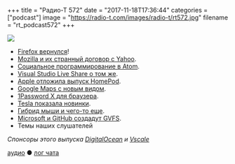 +++
title = "Радио-Т 572"
date = "2017-11-18T17:36:44"
categories = ["podcast"]
image = "https://radio-t.com/images/radio-t/rt572.jpg"
filename = "rt_podcast572"
+++

![](https://radio-t.com/images/radio-t/rt572.jpg)

- [Firefox вернулся](http://mashable.com/2017/11/14/firefox-quantum-release/)!
- [Mozilla и их странный договор с Yahoo](https://techcrunch.com/2017/11/14/mozilla-terminates-its-deal-with-yahoo-and-makes-google-the-default-in-firefox-again/).
- [Социальное программирование в Atom](http://blog.atom.io/2017/11/15/code-together-in-real-time-with-teletype-for-atom.html).
- [Visual Studio Live Share о том же](https://code.visualstudio.com/blogs/2017/11/15/live-share).
- [Apple отложила выпуск HomePod](https://techcrunch.com/2017/11/17/apple-pushes-homepod-release-to-early-2018/).
- [Google Maps с новым видом](https://blog.google/products/maps/google-maps-gets-new-look/).
- [1Password X для браузера](https://blog.agilebits.com/2017/11/13/1password-x-a-look-at-the-future-of-1password-in-the-browser/).
- [Tesla показала новинки](https://www.theverge.com/2017/11/17/16655800/tesla-electric-semi-truck-roadster-recap-elon-musk).
- [Гибрид мыши и чего-то еще](http://mashable.com/2017/11/14/wireless-mouse-with-touchpad-gestures/).
- [Microsoft и GitHub создадут GVFS](https://arstechnica.com/gadgets/2017/11/microsoft-and-github-team-up-to-take-git-virtual-file-system-to-macos-linux/).
- Темы наших слушателей

*Спонсоры этого выпуска [DigitalOcean](https://www.digitalocean.com) и [Vscale](http://bit.ly/radio-t_vscale)*

[аудио](http://cdn.radio-t.com/rt_podcast572.mp3) ● [лог чата](http://chat.radio-t.com/logs/radio-t-572.html)
<audio src="http://cdn.radio-t.com/rt_podcast572.mp3" preload="none"></audio>
